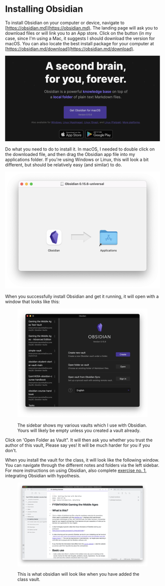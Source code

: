 # Installing Obsidian

To install Obsidian on your computer or device, navigate to [https://obsidian.md](https://obsidian.md). The landing page will ask you to download files or will link you to an App store. Click on the button (in my case, since I'm using a Mac, it suggests I should download the version for macOS. You can also locate the best install package for your computer at [https://obsidian.md/download](https://obsidian.md/download).

![The website will likely auto-detect what your device is and what version you should download. ](<../../../.gitbook/assets/Screen Shot 2022-07-17 at 10.30.33 AM.png>)

Do what you need to do to install it. In macOS, I needed to double click on the downloaded file, and then drag the Obsidian app file into my applications folder. If you're using Windows or Linux, this will look a bit different, but should be relatively easy (and similar) to do.&#x20;

![It is a pretty easy basic install. The complexity comes later!](<../../../.gitbook/assets/Screen Shot 2022-07-17 at 11.01.18 AM.png>)



When you successfully install Obsidian and get it running, it will open with a window that looks like this:

<figure><img src="../../../.gitbook/assets/Screen Shot 2022-09-13 at 2.03.42 PM.png" alt=""><figcaption><p>The sidebar shows my various vaults which I use with Obsidian. Yours will likely be empty unless you created a vault already. </p></figcaption></figure>

Click on 'Open Folder as Vault". It will then ask you whether you trust the author of this vault, Please say yes! It will be much harder for you if you don't.&#x20;

When you install the vault for the class, it will look like the following window. You can navigate through the different notes and folders via the left sidebar. For more instructions on using Obsidian, also complete [exercise no. 1](../../assignments/1.-introduction-to-hypothes.is.md), integrating Obsidian with hypothesis.&#x20;

<figure><img src="../../../.gitbook/assets/Screen Shot 2022-09-13 at 2.02.18 PM.png" alt=""><figcaption><p>This is what obsidian will look like when you have added the class vault. </p></figcaption></figure>
